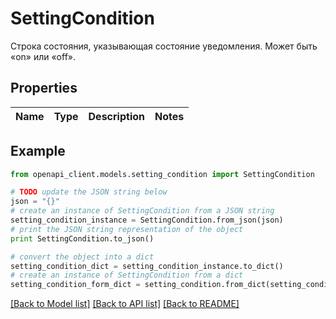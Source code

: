 # SettingCondition

Строка состояния, указывающая состояние уведомления. Может быть «on» или «off».

## Properties
Name | Type | Description | Notes
------------ | ------------- | ------------- | -------------

## Example

```python
from openapi_client.models.setting_condition import SettingCondition

# TODO update the JSON string below
json = "{}"
# create an instance of SettingCondition from a JSON string
setting_condition_instance = SettingCondition.from_json(json)
# print the JSON string representation of the object
print SettingCondition.to_json()

# convert the object into a dict
setting_condition_dict = setting_condition_instance.to_dict()
# create an instance of SettingCondition from a dict
setting_condition_form_dict = setting_condition.from_dict(setting_condition_dict)
```
[[Back to Model list]](../README.md#documentation-for-models) [[Back to API list]](../README.md#documentation-for-api-endpoints) [[Back to README]](../README.md)


